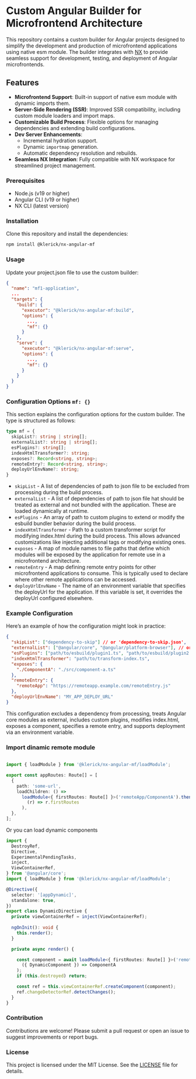 # Custom Angular Builder for Microfrontend Architecture

This repository contains a custom builder for Angular projects designed to simplify the development and production of microfrontend applications using native esm module. 
The builder integrates with [NX](https://nx.dev/) to provide seamless support for development, testing, and deployment of Angular microfrontends.

## Features

- **Microfrontend Support**: Built-in support of native esm module with dynamic imports them.
- **Server-Side Rendering (SSR)**: Improved SSR compatibility, including custom module loaders and import maps.
- **Customizable Build Process**: Flexible options for managing dependencies and extending build configurations.
- **Dev Server Enhancements**:
  - Incremental hydration support.
  - Dynamic `importmap` generation.
  - Automatic dependency resolution and rebuilds.
- **Seamless NX Integration**: Fully compatible with NX workspace for streamlined project management.

### Prerequisites

- Node.js (v19 or higher)
- Angular CLI (v19 or higher)
- NX CLI (latest version)

### Installation

Clone this repository and install the dependencies:

```bash
npm install @klerick/nx-angular-mf
 ```
### Usage

Update your project.json file to use the custom builder:

```json
{
  "name": "mf1-application",
  ...
  "targets": {
    "build": {
      "executor": "@klerick/nx-angular-mf:build",
      "options": {
        ...,
        "mf": {}
      }
    },
    "serve": {
      "executor": "@klerick/nx-angular-mf:serve",
      "options": {
        ...,
        "mf": {}
      }
    }
  }
}
```
### Configuration Options `mf: {}`
This section explains the configuration options for the custom builder. 
The type is structured as follows:

```typescript
type mf = {
  skipList?: string | string[];
  externalList?: string | string[];
  esPlugins?: string[];
  indexHtmlTransformer?: string;
  exposes?: Record<string, string>;
  remoteEntry?: Record<string, string>;
  deployUrlEnvName?: string;
}
```
- ```skipList``` - A list of dependencies of path to json file to be excluded from processing during the build process.
- ```externalList``` -  A list of dependencies of path to json file hat should be treated as external and not bundled with the application. These are loaded dynamically at runtime.
- ```esPlugins``` - An array of path to custom plugins to extend or modify the esbuild bundler behavior during the build process.
- ```indexHtmlTransformer``` - Path to a custom transformer script for modifying index.html during the build process. This allows advanced customizations like injecting additional tags or modifying existing ones.
- ```exposes``` - A map of module names to file paths that define which modules will be exposed by the application for remote use in a microfrontend architecture.
- ```remoteEntry``` - A map defining remote entry points for other microfrontend applications to consume. This is typically used to declare where other remote applications can be accessed.
- ```deployUrlEnvName``` - The name of an environment variable that specifies the deployUrl for the application. If this variable is set, it overrides the deployUrl configured elsewhere.

### Example Configuration
Here’s an example of how the configuration might look in practice:
```json
{
  "skipList": ["dependency-to-skip"] // or 'dependency-to-skip.json',
  "externalList": ["@angular/core", "@angular/platform-browser"], // or 'external-list-dependency.json',
  "esPlugins": ["path/to/esbuild/plugin1.ts", "path/to/esbuild/plugin2.ts"],
  "indexHtmlTransformer": "path/to/transform-index.ts",
  "exposes": {
    "./ComponentA": "./src/component-a.ts"
  },
  "remoteEntry": {
    "remoteApp": "https://remoteapp.example.com/remoteEntry.js"
  },
  "deployUrlEnvName": "MY_APP_DEPLOY_URL"
}

```
This configuration excludes a dependency from processing, treats Angular core modules as external, includes custom plugins, modifies index.html, exposes a component, specifies a remote entry, and supports deployment via an environment variable.

### Import dinamic remote module

```typescript

import { loadModule } from '@klerick/nx-angular-mf/loadModule';

export const appRoutes: Route[] = [
  {
    path: 'some-url',
    loadChildren: () =>
      loadModule<{ firstRoutes: Route[] }>('remoteApp/ComponentA').then(
        (r) => r.firstRoutes
      ),
  },
];
```

Or you can load dynamic components

```typescript
import {
  DestroyRef,
  Directive,
  ExperimentalPendingTasks,
  inject,
  ViewContainerRef,
} from '@angular/core';
import { loadModule } from '@klerick/nx-angular-mf/loadModule';

@Directive({
  selector: '[appDynamic]',
  standalone: true,
})
export class DynamicDirective {
  private viewContainerRef = inject(ViewContainerRef);
  
  ngOnInit(): void {
    this.render();
  }

  private async render() {

    const component = await loadModule<{ firstRoutes: Route[] }>('remoteApp/ComponentA').then(
      ({ DynamicComponent }) => ComponentA
    );
    if (this.destroyed) return;

    const ref = this.viewContainerRef.createComponent(component);
    ref.changeDetectorRef.detectChanges();
  }
}

```


### Contribution

Contributions are welcome! Please submit a pull request or open an issue to suggest improvements or report bugs.

### License 

This project is licensed under the MIT License. See the [LICENSE](../../LICENSE) file for details.

